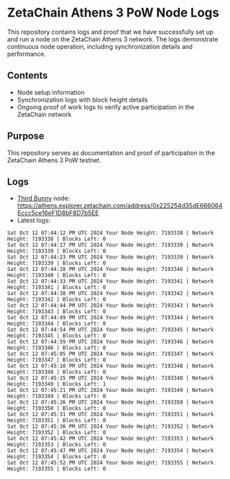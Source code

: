 # ZetaChain Athens 3 PoW Node Logs
This repository contains logs and proof that we have successfully set up and run a node on the ZetaChain Athens 3 network. The logs demonstrate continuous node operation, including synchronization details and performance.

## Contents
- Node setup information
- Synchronization logs with block height details
- Ongoing proof of work logs to verify active participation in the ZetaChain network

## Purpose
This repository serves as documentation and proof of participation in the ZetaChain Athens 3 PoW testnet.

## Logs

- [Third Bunny](https://thirdbunny.xyz/) node: https://athens.explorer.zetachain.com/address/0x225254d35dE666064Eccc5ce16eF1D8bF8D7b5EE
- Latest logs:
```
Sat Oct 12 07:44:12 PM UTC 2024 Your Node Height: 7193338 | Network Height: 7193338 | Blocks Left: 0
Sat Oct 12 07:44:17 PM UTC 2024 Your Node Height: 7193339 | Network Height: 7193339 | Blocks Left: 0
Sat Oct 12 07:44:23 PM UTC 2024 Your Node Height: 7193339 | Network Height: 7193339 | Blocks Left: 0
Sat Oct 12 07:44:28 PM UTC 2024 Your Node Height: 7193340 | Network Height: 7193340 | Blocks Left: 0
Sat Oct 12 07:44:33 PM UTC 2024 Your Node Height: 7193341 | Network Height: 7193341 | Blocks Left: 0
Sat Oct 12 07:44:38 PM UTC 2024 Your Node Height: 7193342 | Network Height: 7193342 | Blocks Left: 0
Sat Oct 12 07:44:44 PM UTC 2024 Your Node Height: 7193343 | Network Height: 7193343 | Blocks Left: 0
Sat Oct 12 07:44:49 PM UTC 2024 Your Node Height: 7193344 | Network Height: 7193344 | Blocks Left: 0
Sat Oct 12 07:44:54 PM UTC 2024 Your Node Height: 7193345 | Network Height: 7193345 | Blocks Left: 0
Sat Oct 12 07:44:59 PM UTC 2024 Your Node Height: 7193346 | Network Height: 7193346 | Blocks Left: 0
Sat Oct 12 07:45:05 PM UTC 2024 Your Node Height: 7193347 | Network Height: 7193347 | Blocks Left: 0
Sat Oct 12 07:45:10 PM UTC 2024 Your Node Height: 7193348 | Network Height: 7193348 | Blocks Left: 0
Sat Oct 12 07:45:15 PM UTC 2024 Your Node Height: 7193348 | Network Height: 7193349 | Blocks Left: 1
Sat Oct 12 07:45:21 PM UTC 2024 Your Node Height: 7193349 | Network Height: 7193349 | Blocks Left: 0
Sat Oct 12 07:45:26 PM UTC 2024 Your Node Height: 7193350 | Network Height: 7193350 | Blocks Left: 0
Sat Oct 12 07:45:31 PM UTC 2024 Your Node Height: 7193351 | Network Height: 7193351 | Blocks Left: 0
Sat Oct 12 07:45:36 PM UTC 2024 Your Node Height: 7193352 | Network Height: 7193352 | Blocks Left: 0
Sat Oct 12 07:45:42 PM UTC 2024 Your Node Height: 7193353 | Network Height: 7193353 | Blocks Left: 0
Sat Oct 12 07:45:47 PM UTC 2024 Your Node Height: 7193354 | Network Height: 7193354 | Blocks Left: 0
Sat Oct 12 07:45:52 PM UTC 2024 Your Node Height: 7193355 | Network Height: 7193355 | Blocks Left: 0
```

